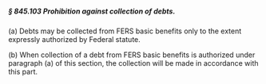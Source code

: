##### § 845.103 Prohibition against collection of debts. #####

(a) Debts may be collected from FERS basic benefits only to the extent expressly authorized by Federal statute.

(b) When collection of a debt from FERS basic benefits is authorized under paragraph (a) of this section, the collection will be made in accordance with this part.
